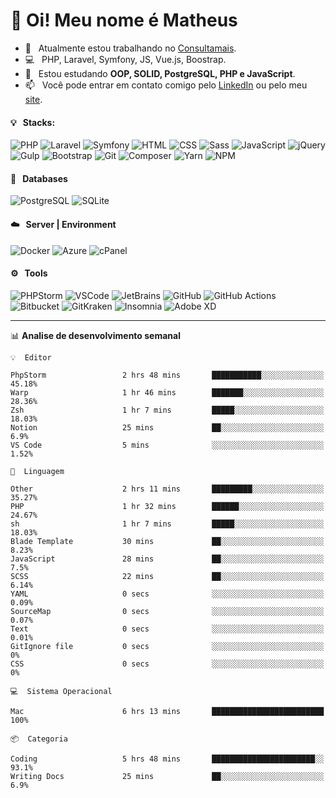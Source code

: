 # 👋 Oi! Meu nome é Matheus

- 🔭 &nbsp; Atualmente estou trabalhando no [Consultamais](https://consultamais.com.br/).
- 💻 &nbsp; PHP, Laravel, Symfony, JS, Vue.js, Boostrap.
- 🌱 &nbsp; Estou estudando **OOP, SOLID, PostgreSQL, PHP e JavaScript**.
- 📫 &nbsp; Você pode entrar em contato comigo pelo [LinkedIn](https://www.linkedin.com/in/matheuscamargoxavier/) ou pelo meu [site](https://matheuscamargo.co).

#### 💡 &nbsp; Stacks:
![PHP](https://img.shields.io/badge/-PHP-777BB4?&logo=php&logoColor=FFFFFF)
![Laravel](https://img.shields.io/badge/-Laravel-FF2D20?&logo=laravel&logoColor=FFFFFF)
![Symfony](https://img.shields.io/badge/-Symfony-000000?&logo=symfony&logoColor=FFFFFF)
![HTML](https://img.shields.io/badge/-HTML-E34F26?&logo=html5&logoColor=FFFFFF)
![CSS](https://img.shields.io/badge/-CSS-1572B6?&logo=css3&logoColor=FFFFFF)
![Sass](https://img.shields.io/badge/-Sass-CC6699?&logo=sass&logoColor=FFFFFF)
![JavaScript](https://img.shields.io/badge/-JavaScript-F7DF1E?&logo=javascript&logoColor=FFFFFF)
![jQuery](https://img.shields.io/badge/-jQuery-0769AD?&logo=jquery&logoColor=FFFFFF)
![Gulp](https://img.shields.io/badge/-Gulp-CF4647?&logo=gulp&logoColor=FFFFFF)
![Bootstrap](https://img.shields.io/badge/-Bootstrap-7952B3?&logo=bootstrap&logoColor=FFFFFF)
![Git](https://img.shields.io/badge/-Git-F05032?&logo=git&logoColor=FFFFFF)
![Composer](https://img.shields.io/badge/-Composer-885630?&logo=composer&logoColor=FFFFFF)
![Yarn](https://img.shields.io/badge/-Yarn-2C8EBB?&logo=yarn&logoColor=FFFFFF)
![NPM](https://img.shields.io/badge/-npm-CB3837?&logo=npm&logoColor=FFFFFF)

#### 💾 &nbsp; Databases
![PostgreSQL](https://img.shields.io/badge/-PostgreSQL-336791?&logo=PostgreSQL&logoColor=FFFFFF)
![SQLite](https://img.shields.io/badge/-SQLite-003B57?&logo=SQLite&logoColor=FFFFFF)

#### ☁️ &nbsp; Server | Environment
![Docker](https://img.shields.io/badge/-Docker-2496ED?&logo=docker&logoColor=FFFFFF)
![Azure](https://img.shields.io/badge/-Azure-0089D6?&logo=microsoft%20azure&logoColor=FFFFFF)
![cPanel](https://img.shields.io/badge/-cPanel-FF6C2C?&logo=cpanel&logoColor=FFFFFF)

#### ⚙️ &nbsp; Tools
![PHPStorm](https://img.shields.io/badge/-PHPStorm-000000?&logo=PHPStorm&logoColor=FFFFFF)
![VSCode](https://img.shields.io/badge/-VSCode-007ACC?&logo=Visual%20Studio%20Code&logoColor=FFFFFF) 
![JetBrains](https://img.shields.io/badge/-JetBrains-000000?&logo=jetbrains&logoColor=FFFFFF) 
![GitHub](https://img.shields.io/badge/-GitHub-181717?&logo=github&logoColor=FFFFFF) 
![GitHub Actions](https://img.shields.io/badge/-GitHub%20Actions-181717?&logo=GitHub%20Actions&logoColor=FFFFFF) 
![Bitbucket](https://img.shields.io/badge/-Bitbucket-0052CC?&logo=bitbucket&logoColor=FFFFFF)
![GitKraken](https://img.shields.io/badge/-GitKraken-179287?&logo=GitKraken&logoColor=FFFFFF)
![Insomnia](https://img.shields.io/badge/-Insomnia-5849BE?&logo=Insomnia&logoColor=FFFFFF)
![Adobe XD](https://img.shields.io/badge/-Adobe%20XD-FF61F6?&logo=adobe%20xd&logoColor=FFFFFF) 
_______

📊  **Analise de desenvolvimento semanal**
```text
💡  Editor

PhpStorm                 2 hrs 48 mins       ███████████░░░░░░░░░░░░░░     45.18%
Warp                     1 hr 46 mins        ███████░░░░░░░░░░░░░░░░░░     28.36%
Zsh                      1 hr 7 mins         █████░░░░░░░░░░░░░░░░░░░░     18.03%
Notion                   25 mins             ██░░░░░░░░░░░░░░░░░░░░░░░       6.9%
VS Code                  5 mins              ░░░░░░░░░░░░░░░░░░░░░░░░░      1.52%
```
```text
💬  Linguagem

Other                    2 hrs 11 mins       █████████░░░░░░░░░░░░░░░░     35.27%
PHP                      1 hr 32 mins        ██████░░░░░░░░░░░░░░░░░░░     24.67%
sh                       1 hr 7 mins         █████░░░░░░░░░░░░░░░░░░░░     18.03%
Blade Template           30 mins             ██░░░░░░░░░░░░░░░░░░░░░░░      8.23%
JavaScript               28 mins             ██░░░░░░░░░░░░░░░░░░░░░░░       7.5%
SCSS                     22 mins             ██░░░░░░░░░░░░░░░░░░░░░░░      6.14%
YAML                     0 secs              ░░░░░░░░░░░░░░░░░░░░░░░░░      0.09%
SourceMap                0 secs              ░░░░░░░░░░░░░░░░░░░░░░░░░      0.07%
Text                     0 secs              ░░░░░░░░░░░░░░░░░░░░░░░░░      0.01%
GitIgnore file           0 secs              ░░░░░░░░░░░░░░░░░░░░░░░░░         0%
CSS                      0 secs              ░░░░░░░░░░░░░░░░░░░░░░░░░         0%
```
```text
💻  Sistema Operacional

Mac                      6 hrs 13 mins       █████████████████████████       100%
```
```text
📦  Categoria

Coding                   5 hrs 48 mins       ███████████████████████░░      93.1%
Writing Docs             25 mins             ██░░░░░░░░░░░░░░░░░░░░░░░       6.9%
```
